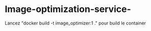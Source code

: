 # Image-optimization-service-


Lancez "docker build -t image_optimizer:1 ." pour build le container